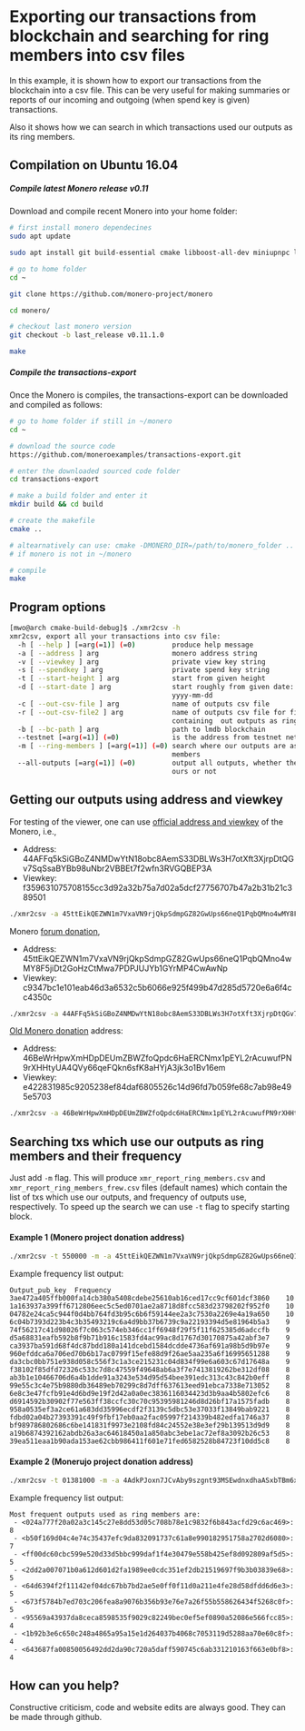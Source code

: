 # Exporting our transactions from blockchain and searching for ring members into csv files

In this example, it is shown how to export our transactions from the blockchain
into a csv file. This can be very useful
for making summaries or reports of our incoming and outgoing (when spend key is given)
 transactions.

Also it shows how we can search in which transactions used our outputs as
its ring members.



## Compilation on Ubuntu 16.04

##### Compile latest Monero release v0.11

Download and compile recent Monero into your home folder:

```bash
# first install monero dependecines
sudo apt update

sudo apt install git build-essential cmake libboost-all-dev miniupnpc libunbound-dev graphviz doxygen libunwind8-dev pkg-config libssl-dev libcurl4-openssl-dev libgtest-dev libreadline-dev libzmq3-dev

# go to home folder
cd ~

git clone https://github.com/monero-project/monero

cd monero/

# checkout last monero version
git checkout -b last_release v0.11.1.0

make
```


##### Compile the transactions-export

Once the Monero is compiles, the transactions-export can be downloaded and compiled
as follows:

```bash
# go to home folder if still in ~/monero
cd ~

# download the source code
https://github.com/moneroexamples/transactions-export.git

# enter the downloaded sourced code folder
cd transactions-export

# make a build folder and enter it
mkdir build && cd build

# create the makefile
cmake ..

# altearnatively can use: cmake -DMONERO_DIR=/path/to/monero_folder ..
# if monero is not in ~/monero

# compile
make
```


## Program options
```bash
[mwo@arch cmake-build-debug]$ ./xmr2csv -h
xmr2csv, export all your transactions into csv file:
  -h [ --help ] [=arg(=1)] (=0)         produce help message
  -a [ --address ] arg                  monero address string
  -v [ --viewkey ] arg                  private view key string
  -s [ --spendkey ] arg                 private spend key string
  -t [ --start-height ] arg             start from given height
  -d [ --start-date ] arg               start roughly from given date:
                                        yyyy-mm-dd
  -c [ --out-csv-file ] arg             name of outputs csv file
  -r [ --out-csv-file2 ] arg            name of outputs csv file for file
                                        containing  out outputs as ring members
  -b [ --bc-path ] arg                  path to lmdb blockchain
  --testnet [=arg(=1)] (=0)             is the address from testnet network
  -m [ --ring-members ] [=arg(=1)] (=0) search where our outputs are as ring
                                        members
  --all-outputs [=arg(=1)] (=0)         output all outputs, whether they are
                                        ours or not
```

## Getting our outputs using address and viewkey

For testing of the viewer, one can use [official address and viewkey](https://github.com/monero-project/bitmonero#supporting-the-project)
of the Monero, i.e.,

- Address: 44AFFq5kSiGBoZ4NMDwYtN18obc8AemS33DBLWs3H7otXft3XjrpDtQGv7SqSsaBYBb98uNbr2VBBEt7f2wfn3RVGQBEP3A
- Viewkey: f359631075708155cc3d92a32b75a7d02a5dcf27756707b47a2b31b21c389501

```bash
./xmr2csv -a 45ttEikQEZWN1m7VxaVN9rjQkpSdmpGZ82GwUps66neQ1PqbQMno4wMY8F5jiDt2GoHzCtMwa7PDPJUJYb1GYrMP4CwAwNp -v c9347bc1e101eab46d3a6532c5b6066e925f499b47d285d5720e6a6f4cc4350c -c ./current.csv 
```

Monero [forum donation](https://www.reddit.com/r/Monero/comments/5j2rm7/in_last_four_weekes_there_were_about_850_xmr/dbdmzt7/?context=3),

- Address: 45ttEikQEZWN1m7VxaVN9rjQkpSdmpGZ82GwUps66neQ1PqbQMno4wMY8F5jiDt2GoHzCtMwa7PDPJUJYb1GYrMP4CwAwNp
- Viewkey: c9347bc1e101eab46d3a6532c5b6066e925f499b47d285d5720e6a6f4cc4350c

```bash
./xmr2csv -a 44AFFq5kSiGBoZ4NMDwYtN18obc8AemS33DBLWs3H7otXft3XjrpDtQGv7SqSsaBYBb98uNbr2VBBEt7f2wfn3RVGQBEP3A -v f359631075708155cc3d92a32b75a7d02a5dcf27756707b47a2b31b21c389501 -c ./forum.csv
```

[Old Monero donation](https://github.com/monero-project/monero/pull/714/files) address:

- Address: 46BeWrHpwXmHDpDEUmZBWZfoQpdc6HaERCNmx1pEYL2rAcuwufPN9rXHHtyUA4QVy66qeFQkn6sfK8aHYjA3jk3o1Bv16em 
- Viewkey: e422831985c9205238ef84daf6805526c14d96fd7b059fe68c7ab98e495e5703

```bash
./xmr2csv -a 46BeWrHpwXmHDpDEUmZBWZfoQpdc6HaERCNmx1pEYL2rAcuwufPN9rXHHtyUA4QVy66qeFQkn6sfK8aHYjA3jk3o1Bv16em -v e422831985c9205238ef84daf6805526c14d96fd7b059fe68c7ab98e495e5703 -c ./old.csv
```



## Searching txs which use our outputs as ring members and their frequency

Just add `-m` flag. This will produce `xmr_report_ring_members.csv` and `xmr_report_ring_members_frew.csv` files
 (default names) which
contain the list of txs which use our outputs, and frequency of outputs use, respectively. To speed up the search
we can use `-t` flag to specify starting block.

#### Example 1 (Monero project donation address)

```bash
./xmr2csv -t 550000 -m -a 45ttEikQEZWN1m7VxaVN9rjQkpSdmpGZ82GwUps66neQ1PqbQMno4wMY8F5jiDt2GoHzCtMwa7PDPJUJYb1GYrMP4CwAwNp -v c9347bc1e101eab46d3a6532c5b6066e925f499b47d285d5720e6a6f4cc4350c
```

Example frequency list output:

```
Output_pub_key	Frequency
3ae472a405ffb000fa14cb380a5408cdebe25610ab16ced17cc9cf601dcf3860	10
1a163937a399ff6712806eec5c5ed0701ae2a8718d8fcc583d23798202f952f0	10
04782e24ca5c944f0d4bb764fd3b95c6b6f59144ee2a3c7530a2269e4a19a650	10
6c04b7393d223b4c3b35493219c6a4d9bb37b6739c9a22193394d5e81964b5a3	9
74f56217c41d98026f7c063c574eb346cc1ff6948f29f5f11f625385d6adccfb	9
d5a68831eafb592b8f9b71b916c1583fd4ac99ac8d1767d30170875a42abf3e7	9
ca3937ba591d68f4dc87bdd180a141dcebd1584dcdde4736af691a98b5d9b97e	9
960efddca6a706ed70b6b17ac0799f15efe88d9f26ae5aa235a6f16995651288	9
da3cbc0bb751e938d058c556f3c1a3ce215231c04d834f99e6a603c67d17648a	9
f38102f85dfd72326c533c7d8c47559f49648ab6a3f7e7413819262be312df08	8
ab3b1e10466706d6a4b1dde91a3243e534d95d54bee391edc313c43c842b0eff	8
99e55c3c4e75b9880db36489eb70299c8d7dff637613eed91ebca7338e713052	8
6e8c3e47fcfb91e4d6bd9e19f2d42a0a0ec3836116034423d3b9aa4b5802efc6	8
d6914592b30902f77e563ff38ccfc30c70c95395981246d8d26bf17a1575fadb	8
958a0535ef3a2ce61a683dd35996ecdf2f3139c5dbc53e37033f13849bab9221	8
fdbd02a04b27393391c49f9fbf17eb0aa2fac05997f214339b482edfa1746a37	8
bf989786802686c6be141831f9973e2108fd84c24552e38e3ef29b139513d9d9	8
a19b6874392162abdb26a3ac64618450a1a850abc3ebe1ac72ef8a3092b26c53	8
39ea511eaa1b90ada153ae62cbb986411f601e71fed6582528b84723f10dd5c8	8
```

#### Example 2 (Monerujo project donation address)


```bash
./xmr2csv -t 01381000 -m -a 4AdkPJoxn7JCvAby9szgnt93MSEwdnxdhaASxbTBm6x5dCwmsDep2UYN4FhStDn5i11nsJbpU7oj59ahg8gXb1Mg3viqCuk -v b1aff2a12191723da0afbe75516f94dd8b068215f6e847d8da57aca5f1f98e0c

```

Example frequency list output:

```
Most frequent outputs used as ring members are:
 - <024a777f20a02a3c145c27e8dd53d05c708b78e1c9832f6b843acfd29c6ac469>: 8
 - <b50f169d04c4e74c35437efc9da832091737c61a8e990182951758a2702d6080>: 7
 - <ff00dc60cbc599e520d33d5bbc999daf1f4e30479e558b425ef8d092809af5d5>: 5
 - <2dd2a007071b0a612d601d2fa1989ee0cdc351ef2db21519697f9b3b03839e68>: 5
 - <64d6394f2f11142ef04dc67bb7bd2ae5e0ff0f11d0a211e4fe28d58dfdd6d6e3>: 5
 - <673f5784b7ed703c206fea8a9076b356b93e76e7a26f55b558626434f5268c0f>: 5
 - <95569a43937da8ceca8598535f9029c82249bec0ef5ef0890a52086e566fcc85>: 4
 - <1b92b3e6c650c248a4865a95a15e1d264037b4068c7053119d5288aa70e60c8f>: 4
 - <643687fa00850056492dd2da90c720a5daff590745c6ab331210163f663e0bf8>: 4
```

## How can you help?

Constructive criticism, code and website edits are always good. They can be made through github.










